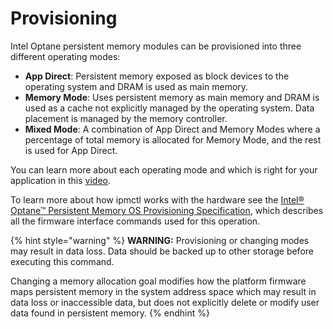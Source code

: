 # Provisioning

Intel Optane persistent memory modules can be provisioned into three different operating modes:

* **App Direct**: Persistent memory exposed as block devices to the operating system and DRAM is used as main memory.
* **Memory Mode**: Uses persistent memory as main memory and DRAM is used as a cache not explicitly managed by the operating system. Data placement is managed by the memory controller.&#x20;
* **Mixed Mode**: A combination of App Direct and Memory Modes where a percentage of total memory is allocated for Memory Mode, and the rest is used for App Direct.

You can learn more about each operating mode and which is right for your application in this [video](https://www.youtube.com/watch?v=gqo3gty-R4s).

To learn more about how ipmctl works with the hardware see the [Intel® Optane™ Persistent Memory OS Provisioning Specification](https://cdrdv2.intel.com/v1/dl/getContent/634430), which describes all the firmware interface commands used for this operation.

{% hint style="warning" %}
**WARNING:** Provisioning or changing modes may result in data loss. Data should be backed up to other storage before executing this command.

Changing a memory allocation goal modifies how the platform firmware maps persistent memory in the system address space which may result in data loss or inaccessible data, but does not explicitly delete or modify user data found in persistent memory.
{% endhint %}
